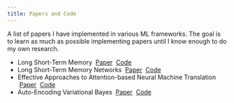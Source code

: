 ```yaml
---
title: Papers and Code
---
```

A list of papers I have implemented in various ML frameworks.  The goal is to learn as much as possible implementing papers until I know enough to do my own research.

* Long Short-Term Memory &nbsp;[Paper](https://www.bioinf.jku.at/publications/older/2604.pdf) &nbsp;[Code](https://github.com/oneil512/lstm)
* Long Short-Term Memory Networks &nbsp;[Paper](https://arxiv.org/pdf/1601.06733.pdf) &nbsp;[Code](https://github.com/oneil512/lstmn)
* Effective Approaches to Attention-based Neural Machine Translation &nbsp;[Paper](https://arxiv.org/abs/1508.04025) &nbsp;[Code](https://github.com/oneil512/Seq2Seq)
* Auto-Encoding Variational Bayes &nbsp;[Paper](https://arxiv.org/pdf/1312.6114.pdf) &nbsp;[Code](https://github.com/oneil512/VAE)
